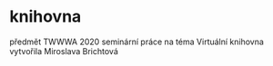 # knihovna
předmět TWWWA 2020
seminární práce na téma Virtuální knihovna
vytvořila Miroslava Brichtová
